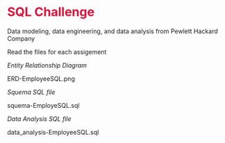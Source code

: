 # <font color='crimson'>SQL Challenge</font>

Data modeling, data engineering, and data analysis from Pewlett Hackard Company

Read  the files for each assigement

*Entity Relationship Diagram*

ERD-EmployeeSQL.png

*Squema SQL file*

squema-EmployeSQL.sql


*Data Analysis SQL file*

data_analysis-EmployeeSQL.sql
